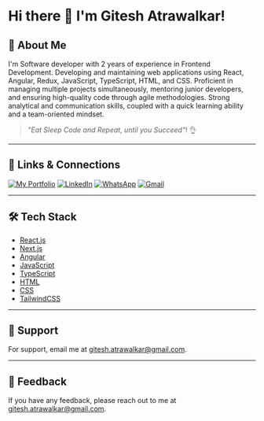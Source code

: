 # Hi there 👋 I'm Gitesh Atrawalkar!

## 🚀 About Me
I'm Software developer with 2 years of experience in Frontend Development. Developing and maintaining web applications using React, Angular, Redux, JavaScript, TypeScript, HTML, and CSS. Proficient in managing multiple projects simultaneously, mentoring junior developers, and ensuring high-quality code through agile methodologies. Strong analytical and communication skills, coupled with a quick learning ability and a team-oriented mindset.

> *"Eat Sleep Code and Repeat, until you Succeed"*! 👌

---

## 🔗 Links & Connections

[![My Portfolio](https://img.shields.io/badge/My%20Portfolio-black?style=for-the-badge)](https://your-portfolio-link.com) [![LinkedIn](https://img.shields.io/badge/LinkedIn-blue?style=for-the-badge&logo=linkedin)](https://linkedin.com/in/gitesh-atrawalkar-28023617b/) [![WhatsApp](https://img.shields.io/badge/WhatsApp-green?style=for-the-badge&logo=whatsapp)](https://wa.me/+48579185728)  [![Gmail](https://img.shields.io/badge/Gmail-red?style=for-the-badge&logo=gmail)](mailto:gitesh.atrawalkar@gmail.com)

---

## 🛠 Tech Stack

- [React.js](https://reactjs.org/)
- [Next.js](https://nextjs.org/)
- [Angular](https://angular.io/)
- [JavaScript](https://developer.mozilla.org/en-US/docs/Web/JavaScript)
- [TypeScript](https://www.typescriptlang.org/)
- [HTML](https://developer.mozilla.org/en-US/docs/Web/HTML)
- [CSS](https://developer.mozilla.org/en-US/docs/Web/CSS)
- [TailwindCSS](https://tailwindcss.com/)

---

## 📧 Support

For support, email me at [gitesh.atrawalkar@gmail.com](mailto:gitesh.atrawalkar@gmail.com).

---

## 💬 Feedback

If you have any feedback, please reach out to me at [gitesh.atrawalkar@gmail.com](mailto:gitesh.atrawalkar@gmail.com).
<!--
**gitesh-atrawalkar/gitesh-atrawalkar** is a ✨ _special_ ✨ repository because its `README.md` (this file) appears on your GitHub profile.

Here are some ideas to get you started:

- 🔭 I’m currently working on ...
- 🌱 I’m currently learning ...
- 👯 I’m looking to collaborate on ...
- 🤔 I’m looking for help with ...
- 💬 Ask me about ...
- 📫 How to reach me: ...
- 😄 Pronouns: ...
- ⚡ Fun fact: ...
-->
